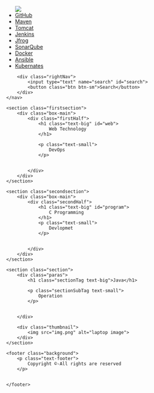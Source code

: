 <html>
 
<head>
    <title>
        Devops conent
    </title>
</head>
 
<body>
    <nav class="navbar background">
        <ul class="nav-list">
            <div class="logo">
                <img src="logo.png">
            </div>
            <li><a href="#web">GitHub</a></li>
            <li><a href="#program">Maven</a></li>
            <li><a href="#course">Tomcat</a></li>
            <li><a href="#web">Jenkins</a></li>
            <li><a href="#program">Jfrog</a></li>
            <li><a href="#course">SonarQube</a></li>
            <li><a href="#web">Docker</a></li>
            <li><a href="#program">Ansible</a></li>
            <li><a href="#course">Kubernates</a></li>
        </ul>
 
        <div class="rightNav">
            <input type="text" name="search" id="search">
            <button class="btn btn-sm">Search</button>
        </div>
    </nav>
 
    <section class="firstsection">
        <div class="box-main">
            <div class="firstHalf">
                <h1 class="text-big" id="web">
                    Web Technology
                </h1>
                 
                <p class="text-small">
                    DevOps
                </p>
 
 
            </div>
        </div>
    </section>
 
    <section class="secondsection">
        <div class="box-main">
            <div class="secondHalf">
                <h1 class="text-big" id="program">
                    C Programming
                </h1>
                <p class="text-small">
                    Devlopmet
                </p>
 
 
            </div>
        </div>
    </section>
 
    <section class="section">
        <div class="paras">
            <h1 class="sectionTag text-big">Java</h1>
 
            <p class="sectionSubTag text-small">
                Operation
            </p>
 
 
        </div>
 
        <div class="thumbnail">
            <img src="img.png" alt="laptop image">
        </div>
    </section>
 
    <footer class="background">
        <p class="text-footer">
            Copyright ©-All rights are reserved
        </p>
 
 
    </footer>
</body>
 
</html>
